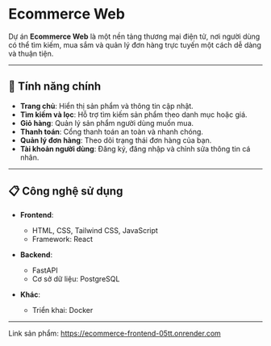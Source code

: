 # Ecommerce Web

Dự án **Ecommerce Web** là một nền tảng thương mại điện tử, nơi người dùng có thể tìm kiếm, mua sắm và quản lý đơn hàng trực tuyến một cách dễ dàng và thuận tiện. 

---

## 🚀 Tính năng chính

- **Trang chủ**: Hiển thị sản phẩm và thông tin cập nhật.
- **Tìm kiếm và lọc**: Hỗ trợ tìm kiếm sản phẩm theo danh mục hoặc giá.
- **Giỏ hàng**: Quản lý sản phẩm người dùng muốn mua.
- **Thanh toán**: Cổng thanh toán an toàn và nhanh chóng.
- **Quản lý đơn hàng**: Theo dõi trạng thái đơn hàng của bạn.
- **Tài khoản người dùng**: Đăng ký, đăng nhập và chỉnh sửa thông tin cá nhân.

---

## 📋 Công nghệ sử dụng

- **Frontend**: 
  - HTML, CSS, Tailwind CSS, JavaScript
  - Framework: React
  
- **Backend**: 
  - FastAPI
  - Cơ sở dữ liệu: PostgreSQL
  
- **Khác**:
  - Triển khai: Docker

---
Link sản phẩm: https://ecommerce-frontend-05tt.onrender.com

